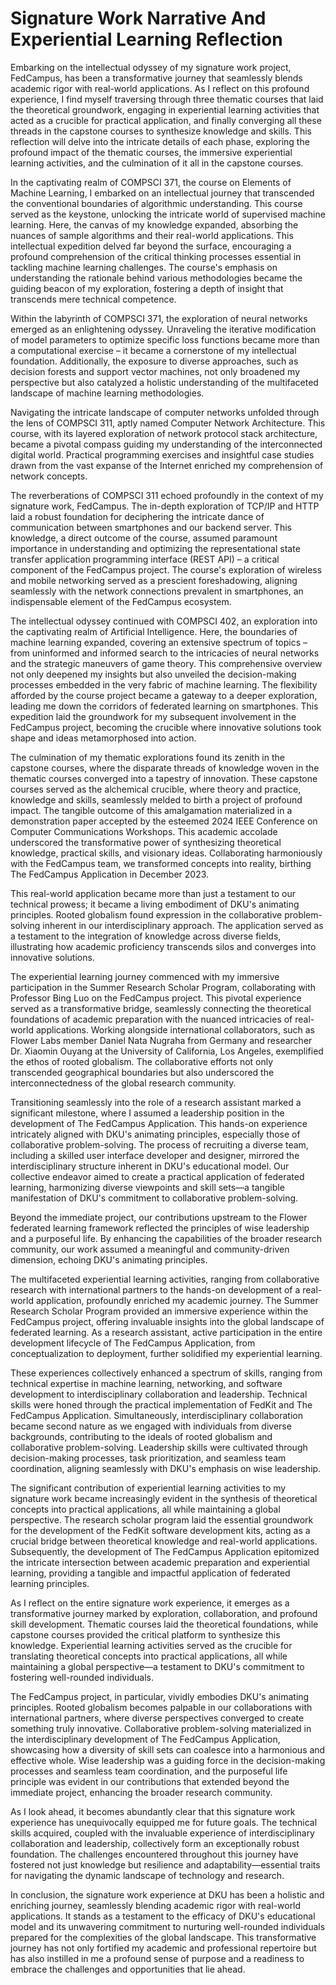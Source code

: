<!--
Requirements:

List 3 thematic courses.
Articulate how the 3 thematic courses and the outcome of the capstone courses
contribute to the my signature work.
Reflect on the entire signature work experience and how it prepared me for
future goals.

List experiential learning activities (summer research
scholar/research/projects).
Briefly describe the work completed through experiential learning and how the
experience aligns with DKU’s 7 animating principles.
Examining the intersection between academic preparation,
the experiential learning experience, and signature work.
Include three components based on the DEAL Model: describe experience,
examine what skills were acquired and learned,
articulate how the experiential learning contributed to the signature work.

DKU's 7 animating principles:

Rooted Globalism: To cultivate informed and engaged citizens who are
knowledgeable about each other’s histories,
traditions of thought and affiliations; and skilled in navigating among local,
national and global identities and commitments.
This principle is reflected in the required levels of proficiency in English and
Mandarin,
the core courses and comparative study of cultural traditions throughout the
curriculum,
and in co-curricular programming that brings students together to learn from
each other outside the classroom.

Collaborative Problem-Solving: To instill the habits of collaboration and the
ability to synthesize disparate insights in solving complex challenges.
This principle is reflected in an interdisciplinary structure that emphasizes
the integration of knowledge, in pedagogies that include team-based assignments,
and in co-curricular programming that emphasize teamwork.

Research and Practice: To enhance the ability to forge links between theory and
practice in the many-sided and rapidly changing world of human need.
This principle is reflected in the divisional foundations,
which impart the basic skills necessary for critical inquiry across many fields
and problems, and in advanced research in the disciplinary studies,
capstone and signature products.
Experiential opportunities that align the formal curriculum with practica,
internships and other hands-on offerings further link theory and practice.

Lucid Communication: To develop the ability to communicate effectively,
both orally and in writing,
and to listen attentively to different viewpoints in coming to mature judgments.
The common core,
divisional foundation and capstone courses provide multiple opportunities for
sustained, guided practice in writing, speaking and listening.
These are supported by stand-alone and co-courses linked to the core,
by required language proficiencies,
by the focus on a summative project that melds research and practical experience
and by the seminar-style size of most classes.

Independence and Creativity: To nurture free inquiry,
deep reflection and a drive to ask interesting questions and find compelling
answers.
These principles are embodied in the liberal arts design of the
curriculum—placing a premium on exploring ideas and seeking new experiences;
encountering different ways of thinking and living in history, text, image,
culture and methodology,
and in the variety of choices among paths of study and electives.

Wise Leadership: To shape thinkers and doers who possess the moral compass to
guide communities and institutions toward a common good and who have the wisdom
and technical competence to deal effectively with complexity.
This principle is present in core courses that examine the relationship between
individuals and different levels of community and to leading an examined life,
in the many interdisciplinary studies that require knowledge of problems that
span national boundaries and cultures, in the required practicum,
and in the capstone seminars where students integrate specialized knowledge with
broader knowledge and questions.

A Purposeful Life: To form reflective scholars who test their core beliefs,
connect their course of study to big questions of meaning,
and who build the capacity for lifelong learning and exploration.
This principle is reflected in the distinctive capacity of a liberal arts
college to form intentional communities of meaning.
It is brought to life in core courses,
in self-designed capstone work and in an e-portfolio system that captures the
larger inquiry informing a student’s pathway.
-->

# Signature Work Narrative And Experiential Learning Reflection

Embarking on the intellectual odyssey of my signature work project, FedCampus,
has been a transformative journey that seamlessly blends academic rigor with
real-world applications. As I reflect on this profound experience,
I find myself traversing through three thematic courses that laid the
theoretical groundwork,
engaging in experiential learning activities that acted as a crucible for
practical application,
and finally converging all these threads in the capstone courses to synthesize
knowledge and skills.
This reflection will delve into the intricate details of each phase,
exploring the profound impact of the thematic courses,
the immersive experiential learning activities,
and the culmination of it all in the capstone courses.

In the captivating realm of COMPSCI 371,
the course on Elements of Machine Learning,
I embarked on an intellectual journey that transcended the conventional
boundaries of algorithmic understanding. This course served as the keystone,
unlocking the intricate world of supervised machine learning. Here,
the canvas of my knowledge expanded,
absorbing the nuances of sample algorithms and their real-world applications.
This intellectual expedition delved far beyond the surface,
encouraging a profound comprehension of the critical thinking processes
essential in tackling machine learning challenges.
The course's emphasis on understanding the rationale behind various
methodologies became the guiding beacon of my exploration,
fostering a depth of insight that transcends mere technical competence.

Within the labyrinth of COMPSCI 371,
the exploration of neural networks emerged as an enlightening odyssey.
Unraveling the iterative modification of model parameters to optimize specific
loss functions became more than a computational exercise – it became a
cornerstone of my intellectual foundation. Additionally,
the exposure to diverse approaches,
such as decision forests and support vector machines,
not only broadened my perspective but also catalyzed a holistic understanding of
the multifaceted landscape of machine learning methodologies.

Navigating the intricate landscape of computer networks unfolded through the
lens of COMPSCI 311, aptly named Computer Network Architecture. This course,
with its layered exploration of network protocol stack architecture,
became a pivotal compass guiding my understanding of the interconnected digital
world.
Practical programming exercises and insightful case studies drawn from the vast
expanse of the Internet enriched my comprehension of network concepts.

The reverberations of COMPSCI 311 echoed profoundly in the context of my
signature work,
FedCampus. The in-depth exploration of TCP/IP and HTTP laid a robust foundation
for deciphering the intricate dance of communication between smartphones and our
backend server. This knowledge, a direct outcome of the course,
assumed paramount importance in understanding and optimizing the
representational state transfer application programming interface (REST API)
– a critical component of the FedCampus project.
The course's exploration of wireless and mobile networking served as a prescient
foreshadowing,
aligning seamlessly with the network connections prevalent in smartphones,
an indispensable element of the FedCampus ecosystem.

The intellectual odyssey continued with COMPSCI 402,
an exploration into the captivating realm of Artificial Intelligence. Here,
the boundaries of machine learning expanded,
covering an extensive spectrum of topics – from uninformed and informed search
to the intricacies of neural networks and the strategic maneuvers of game
theory.
This comprehensive overview not only deepened my insights but also unveiled the
decision-making processes embedded in the very fabric of machine learning.
The flexibility afforded by the course project became a gateway to a deeper
exploration, leading me down the corridors of federated learning on smartphones.
This expedition laid the groundwork for my subsequent involvement in the
FedCampus project,
becoming the crucible where innovative solutions took shape and ideas
metamorphosed into action.

The culmination of my thematic explorations found its zenith in the capstone
courses,
where the disparate threads of knowledge woven in the thematic courses converged
into a tapestry of innovation.
These capstone courses served as the alchemical crucible,
where theory and practice, knowledge and skills,
seamlessly melded to birth a project of profound impact.
The tangible outcome of this amalgamation materialized in a demonstration paper
accepted by the esteemed 2024 IEEE Conference on Computer Communications
Workshops. This academic accolade underscored the transformative power of
synthesizing theoretical knowledge, practical skills, and visionary ideas.
Collaborating harmoniously with the FedCampus team,
we transformed concepts into reality,
birthing The FedCampus Application in December 2023.

This real-world application became more than just a testament to our technical
prowess; it became a living embodiment of DKU's animating principles.
Rooted globalism found expression in the collaborative problem-solving inherent
in our interdisciplinary approach.
The application served as a testament to the integration of knowledge across
diverse fields,
illustrating how academic proficiency transcends silos and converges into
innovative solutions.

The experiential learning journey commenced with my immersive participation in
the Summer Research Scholar Program,
collaborating with Professor Bing Luo on the FedCampus project.
This pivotal experience served as a transformative bridge,
seamlessly connecting the theoretical foundations of academic preparation with
the nuanced intricacies of real-world applications.
Working alongside international collaborators,
such as Flower Labs member Daniel Nata Nugraha from Germany and researcher Dr.
Xiaomin Ouyang at the University of California, Los Angeles,
exemplified the ethos of rooted globalism.
The collaborative efforts not only transcended geographical boundaries but also
underscored the interconnectedness of the global research community.

Transitioning seamlessly into the role of a research assistant marked a
significant milestone,
where I assumed a leadership position in the development of The FedCampus
Application. This hands-on experience intricately aligned with DKU's animating
principles, especially those of collaborative problem-solving.
The process of recruiting a diverse team,
including a skilled user interface developer and designer,
mirrored the interdisciplinary structure inherent in DKU's educational model.
Our collective endeavor aimed to create a practical application of federated
learning,
harmonizing diverse viewpoints and skill sets—a tangible manifestation of DKU's
commitment to collaborative problem-solving.

Beyond the immediate project,
our contributions upstream to the Flower federated learning framework reflected
the principles of wise leadership and a purposeful life.
By enhancing the capabilities of the broader research community,
our work assumed a meaningful and community-driven dimension,
echoing DKU's animating principles.

The multifaceted experiential learning activities,
ranging from collaborative research with international partners to the hands-on
development of a real-world application,
profoundly enriched my academic journey.
The Summer Research Scholar Program provided an immersive experience within the
FedCampus project,
offering invaluable insights into the global landscape of federated learning.
As a research assistant,
active participation in the entire development lifecycle of The FedCampus
Application, from conceptualization to deployment,
further solidified my experiential learning.

These experiences collectively enhanced a spectrum of skills,
ranging from technical expertise in machine learning, networking,
and software development to interdisciplinary collaboration and leadership.
Technical skills were honed through the practical implementation of FedKit and
The FedCampus Application. Simultaneously,
interdisciplinary collaboration became second nature as we engaged with
individuals from diverse backgrounds,
contributing to the ideals of rooted globalism and collaborative
problem-solving.
Leadership skills were cultivated through decision-making processes,
task prioritization, and seamless team coordination,
aligning seamlessly with DKU's emphasis on wise leadership.

The significant contribution of experiential learning activities to my signature
work became increasingly evident in the synthesis of theoretical concepts into
practical applications, all while maintaining a global perspective.
The research scholar program laid the essential groundwork for the development
of the FedKit software development kits,
acting as a crucial bridge between theoretical knowledge and real-world
applications. Subsequently,
the development of The FedCampus Application epitomized the intricate
intersection between academic preparation and experiential learning,
providing a tangible and impactful application of federated learning principles.

As I reflect on the entire signature work experience,
it emerges as a transformative journey marked by exploration, collaboration,
and profound skill development.
Thematic courses laid the theoretical foundations,
while capstone courses provided the critical platform to synthesize this
knowledge.
Experiential learning activities served as the crucible for translating
theoretical concepts into practical applications,
all while maintaining a global perspective—a testament to DKU's commitment to
fostering well-rounded individuals.

The FedCampus project, in particular,
vividly embodies DKU's animating principles.
Rooted globalism becomes palpable in our collaborations with international
partners,
where diverse perspectives converged to create something truly innovative.
Collaborative problem-solving materialized in the interdisciplinary development
of The FedCampus Application,
showcasing how a diversity of skill sets can coalesce into a harmonious and
effective whole.
Wise leadership was a guiding force in the decision-making processes and
seamless team coordination,
and the purposeful life principle was evident in our contributions that extended
beyond the immediate project, enhancing the broader research community.

As I look ahead,
it becomes abundantly clear that this signature work experience has
unequivocally equipped me for future goals. The technical skills acquired,
coupled with the invaluable experience of interdisciplinary collaboration and
leadership, collectively form an exceptionally robust foundation.
The challenges encountered throughout this journey have fostered not just
knowledge but resilience and adaptability—essential traits for navigating the
dynamic landscape of technology and research.

In conclusion,
the signature work experience at DKU has been a holistic and enriching journey,
seamlessly blending academic rigor with real-world applications.
It stands as a testament to the efficacy of DKU's educational model and its
unwavering commitment to nurturing well-rounded individuals prepared for the
complexities of the global landscape.
This transformative journey has not only fortified my academic and professional
repertoire but has also instilled in me a profound sense of purpose and a
readiness to embrace the challenges and opportunities that lie ahead.
